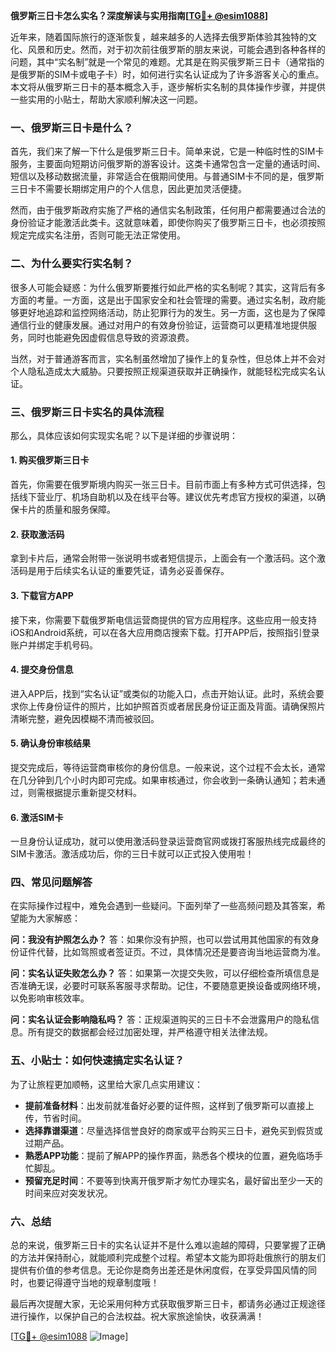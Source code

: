 **俄罗斯三日卡怎么实名？深度解读与实用指南[[TG💪+ @esim1088](https://t.me/s/esim1088)]**

近年来，随着国际旅行的逐渐恢复，越来越多的人选择去俄罗斯体验其独特的文化、风景和历史。然而，对于初次前往俄罗斯的朋友来说，可能会遇到各种各样的问题，其中“实名制”就是一个常见的难题。尤其是在购买俄罗斯三日卡（通常指的是俄罗斯的SIM卡或电子卡）时，如何进行实名认证成为了许多游客关心的重点。本文将从俄罗斯三日卡的基本概念入手，逐步解析实名制的具体操作步骤，并提供一些实用的小贴士，帮助大家顺利解决这一问题。

### 一、俄罗斯三日卡是什么？

首先，我们来了解一下什么是俄罗斯三日卡。简单来说，它是一种临时性的SIM卡服务，主要面向短期访问俄罗斯的游客设计。这类卡通常包含一定量的通话时间、短信以及移动数据流量，非常适合在俄期间使用。与普通SIM卡不同的是，俄罗斯三日卡不需要长期绑定用户的个人信息，因此更加灵活便捷。

然而，由于俄罗斯政府实施了严格的通信实名制政策，任何用户都需要通过合法的身份验证才能激活此类卡。这就意味着，即使你购买了俄罗斯三日卡，也必须按照规定完成实名注册，否则可能无法正常使用。

### 二、为什么要实行实名制？

很多人可能会疑惑：为什么俄罗斯要推行如此严格的实名制呢？其实，这背后有多方面的考量。一方面，这是出于国家安全和社会管理的需要。通过实名制，政府能够更好地追踪和监控网络活动，防止犯罪行为的发生。另一方面，这也是为了保障通信行业的健康发展。通过对用户的有效身份验证，运营商可以更精准地提供服务，同时也能避免因虚假信息导致的资源浪费。

当然，对于普通游客而言，实名制虽然增加了操作上的复杂性，但总体上并不会对个人隐私造成太大威胁。只要按照正规渠道获取并正确操作，就能轻松完成实名认证。

### 三、俄罗斯三日卡实名的具体流程

那么，具体应该如何实现实名呢？以下是详细的步骤说明：

#### 1. 购买俄罗斯三日卡
首先，你需要在俄罗斯境内购买一张三日卡。目前市面上有多种方式可供选择，包括线下营业厅、机场自助机以及在线平台等。建议优先考虑官方授权的渠道，以确保卡片的质量和服务保障。

#### 2. 获取激活码
拿到卡片后，通常会附带一张说明书或者短信提示，上面会有一个激活码。这个激活码是用于后续实名认证的重要凭证，请务必妥善保存。

#### 3. 下载官方APP
接下来，你需要下载俄罗斯电信运营商提供的官方应用程序。这些应用一般支持iOS和Android系统，可以在各大应用商店搜索下载。打开APP后，按照指引登录账户并绑定手机号码。

#### 4. 提交身份信息
进入APP后，找到“实名认证”或类似的功能入口，点击开始认证。此时，系统会要求你上传身份证件的照片，比如护照首页或者居民身份证正面及背面。请确保照片清晰完整，避免因模糊不清而被驳回。

#### 5. 确认身份审核结果
提交完成后，等待运营商审核你的身份信息。一般来说，这个过程不会太长，通常在几分钟到几个小时内即可完成。如果审核通过，你会收到一条确认通知；若未通过，则需根据提示重新提交材料。

#### 6. 激活SIM卡
一旦身份认证成功，就可以使用激活码登录运营商官网或拨打客服热线完成最终的SIM卡激活。激活成功后，你的三日卡就可以正式投入使用啦！

### 四、常见问题解答

在实际操作过程中，难免会遇到一些疑问。下面列举了一些高频问题及其答案，希望能为大家解惑：

**问：我没有护照怎么办？**
答：如果你没有护照，也可以尝试用其他国家的有效身份证件代替，比如驾照或者签证页。不过，具体情况还是要咨询当地运营商为准。

**问：实名认证失败怎么办？**
答：如果第一次提交失败，可以仔细检查所填信息是否准确无误，必要时可联系客服寻求帮助。记住，不要随意更换设备或网络环境，以免影响审核效率。

**问：实名认证会影响隐私吗？**
答：正规渠道购买的三日卡不会泄露用户的隐私信息。所有提交的数据都会经过加密处理，并严格遵守相关法律法规。

### 五、小贴士：如何快速搞定实名认证？

为了让旅程更加顺畅，这里给大家几点实用建议：
- **提前准备材料**：出发前就准备好必要的证件照，这样到了俄罗斯可以直接上传，节省时间。
- **选择靠谱渠道**：尽量选择信誉良好的商家或平台购买三日卡，避免买到假货或过期产品。
- **熟悉APP功能**：提前了解APP的操作界面，熟悉各个模块的位置，避免临场手忙脚乱。
- **预留充足时间**：不要等到快离开俄罗斯才匆忙办理实名，最好留出至少一天的时间来应对突发状况。

### 六、总结

总的来说，俄罗斯三日卡的实名认证并不是什么难以逾越的障碍，只要掌握了正确的方法并保持耐心，就能顺利完成整个过程。希望本文能为即将赴俄旅行的朋友们提供有价值的参考信息。无论你是商务出差还是休闲度假，在享受异国风情的同时，也要记得遵守当地的规章制度哦！

最后再次提醒大家，无论采用何种方式获取俄罗斯三日卡，都请务必通过正规途径进行操作，以保护自己的合法权益。祝大家旅途愉快，收获满满！

[[TG💪+ @esim1088](https://t.me/s/esim1088) ![Image](https://i.postimg.cc/4NQfJmqS/Snipaste-2025-05-13-00-14-12.png)]